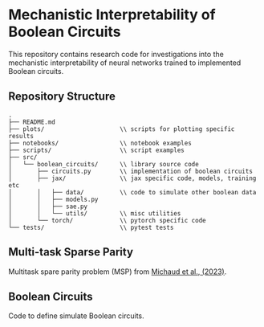 # Mechanistic Interpretability of Boolean Circuits

This repository contains research code for investigations into the mechanistic interpretability of neural networks trained to implemented Boolean circuits.


## Repository Structure

```
.
├── README.md
├── plots/                     \\ scripts for plotting specific results
├── notebooks/                 \\ notebook examples
├── scripts/                   \\ script examples
├── src/
│   └── boolean_circuits/      \\ library source code 
│       ├── circuits.py        \\ implementation of boolean circuits
│       ├── jax/               \\ jax specific code, models, training etc
│       │   ├── data/          \\ code to simulate other boolean data
│       │   ├── models.py
│       │   ├── sae.py
│       │   └── utils/         \\ misc utilities
│       └── torch/             \\ pytorch specific code
└── tests/                     \\ pytest tests
```

## Multi-task Sparse Parity

Multitask spare parity problem (MSP) from [Michaud et al., (2023)](http://arxiv.org/abs/2303.13506).

## Boolean Circuits

Code to define simulate Boolean circuits.
